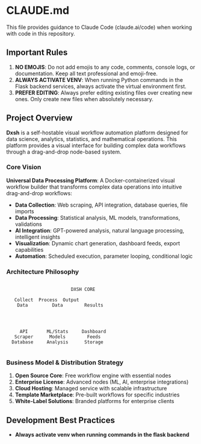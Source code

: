 # CLAUDE.md

This file provides guidance to Claude Code (claude.ai/code) when working with code in this repository.

## Important Rules

1. **NO EMOJIS**: Do not add emojis to any code, comments, console logs, or documentation. Keep all text professional and emoji-free.
2. **ALWAYS ACTIVATE VENV**: When running Python commands in the Flask backend services, always activate the virtual environment first.
3. **PREFER EDITING**: Always prefer editing existing files over creating new ones. Only create new files when absolutely necessary.

## Project Overview

**Dxsh** is a self-hostable visual workflow automation platform designed for data science, analytics, statistics, and mathematical operations. This platform provides a visual interface for building complex data workflows through a drag-and-drop node-based system.

### Core Vision

**Universal Data Processing Platform**: A Docker-containerized visual workflow builder that transforms complex data operations into intuitive drag-and-drop workflows:

- **Data Collection**: Web scraping, API integration, database queries, file imports
- **Data Processing**: Statistical analysis, ML models, transformations, validations
- **AI Integration**: GPT-powered analysis, natural language processing, intelligent insights
- **Visualization**: Dynamic chart generation, dashboard feeds, export capabilities
- **Automation**: Scheduled execution, parameter looping, conditional logic

### Architecture Philosophy

```

                        DXSH CORE                        
                      
   Collect  Process  Output              
    Data         Data        Results             
                      
                                                      
                                                      
                  
     API       ML/Stats     Dashboard           
   Scraper      Models        Feeds             
  Database     Analysis      Storage            
                  

```

### Business Model & Distribution Strategy

1. **Open Source Core**: Free workflow engine with essential nodes
2. **Enterprise License**: Advanced nodes (ML, AI, enterprise integrations)
3. **Cloud Hosting**: Managed service with scalable infrastructure
4. **Template Marketplace**: Pre-built workflows for specific industries
5. **White-Label Solutions**: Branded platforms for enterprise clients

## Development Best Practices

- **Always activate venv when running commands in the flask backend**